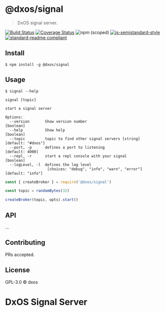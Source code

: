# @dxos/signal
> DxOS signal server.

[![Build Status](https://travis-ci.com/dxos/signal.svg?branch=master)](https://travis-ci.com/dxos/signal)
[![Coverage Status](https://coveralls.io/repos/github/dxos/signal/badge.svg?branch=master)](https://coveralls.io/github/dxos/signal?branch=master)
![npm (scoped)](https://img.shields.io/npm/v/@dxos/signal)
[![js-semistandard-style](https://img.shields.io/badge/code%20style-semistandard-brightgreen.svg?style=flat-square)](https://github.com/standard/semistandard)
[![standard-readme compliant](https://img.shields.io/badge/readme%20style-standard-brightgreen.svg?style=flat-square)](https://github.com/RichardLitt/standard-readme)

## Install

```
$ npm install -g @dxos/signal
```

## Usage

```
$ signal --help

signal [topic]

start a signal server

Options:
  --version       Show version number                                  [boolean]
  --help          Show help                                            [boolean]
  --topic         topic to find other signal servers [string] [default: "#dxos"]
  --port, -p      defines a port to listening                    [default: 4000]
  --repl, -r      start a repl console with your signal                [boolean]
  --logLevel, -l  defines the log level
                   [choices: "debug", "info", "warn", "error"] [default: "info"]
```

```javascript
const { createBroker } = require('@dxos/signal')

const topic = randomBytes(32)

createBroker(topic, opts).start()
```

## API

...

## Contributing

PRs accepted.

## License

GPL-3.0 © dxos

# DxOS Signal Server
